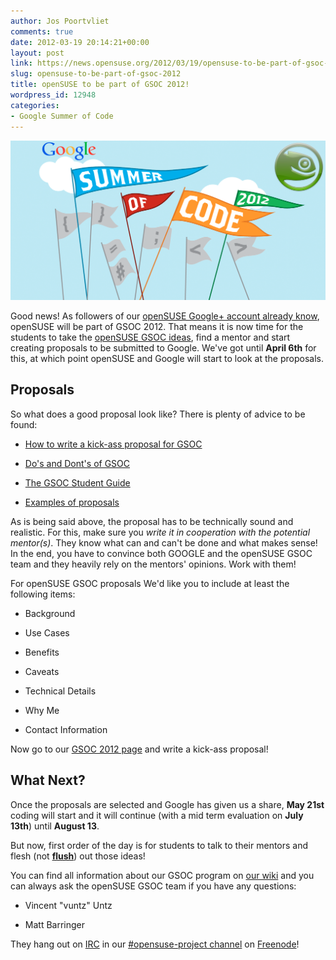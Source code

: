 ```yaml
---
author: Jos Poortvliet
comments: true
date: 2012-03-19 20:14:21+00:00
layout: post
link: https://news.opensuse.org/2012/03/19/opensuse-to-be-part-of-gsoc-2012/
slug: opensuse-to-be-part-of-gsoc-2012
title: openSUSE to be part of GSOC 2012!
wordpress_id: 12948
categories:
- Google Summer of Code
---
```


[![GSOC 12 logo with openSUSE Geeko](/wp-content/uploads/2012/02/GSOC-12-logo-openSUSE.png)](http://news.opensuse.org/2012/02/29/opensuse-gsoc-2012/gsoc-12-logo-opensuse/)

Good news! As followers of our [openSUSE Google+ account already know](https://plus.google.com/110312141834246266844/posts), openSUSE will be part of GSOC 2012. That means it is now time for the students to take the [openSUSE GSOC ideas](http://en.opensuse.org/openSUSE:GSOC_2012_Ideas), find a mentor and start creating proposals to be submitted to Google. We've got until **April 6th** for this, at which point openSUSE and Google will start to look at the proposals.



## Proposals


So what does a good proposal look like? There is plenty of advice to be found:


  * [How to write a kick-ass proposal for GSOC](http://teom.wordpress.com/2012/03/01/how-to-write-a-kick-ass-proposal-for-google-summer-of-code/)


  * [Do's and Dont's of GSOC](http://google-opensource.blogspot.com/2011/03/dos-and-donts-of-google-summer-of-code.html)


  * [The GSOC Student Guide](http://www.booki.cc/gsocstudentguide/)


  * [Examples of proposals](http://www.booki.cc/gsocstudentguide/_v/1.0/proposal-examples/)



As is being said above, the proposal has to be technically sound and realistic. For this, make sure you _write it in cooperation with the potential mentor(s)_. They know what can and can't be done and what makes sense! In the end, you have to convince both GOOGLE and the openSUSE GSOC team and they heavily rely on the mentors' opinions. Work with them!

For openSUSE GSOC proposals We'd like you to include at least the following items:


  * Background


  * Use Cases


  * Benefits


  * Caveats


  * Technical Details


  * Why Me


  * Contact Information


Now go to our [GSOC 2012 page](http://en.opensuse.org/openSUSE:GSOC_2012) and write a kick-ass proposal!



## What Next?


Once the proposals are selected and Google has given us a share, **May 21st** coding will start and it will continue (with a mid term evaluation on **July 13th**) until **August 13**.

But now, first order of the day is for students to talk to their mentors and flesh (not **[flush](http://theoatmeal.com/comics/flesh_vs_flush)**) out those ideas!

You can find all information about our GSOC program on [our wiki](http://en.opensuse.org/openSUSE:GSOC_2012) and you can always ask the openSUSE GSOC team if you have any questions:



	
  * Vincent "vuntz" Untz

	
  * Matt Barringer


They hang out on [IRC](http://en.wikipedia.org/wiki/IRC) in our [#opensuse-project channel](irc://irc.freenode.net/opensuse-project) on [Freenode](http://freenode.net)!
